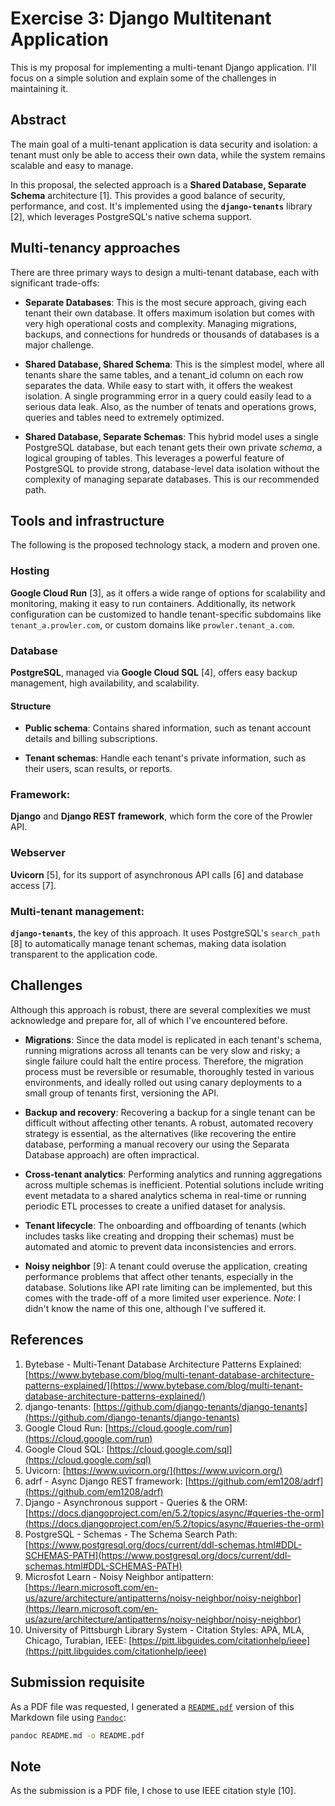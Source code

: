 # Exercise 3: Django Multitenant Application

This is my proposal for implementing a multi-tenant Django application. I'll focus on a simple solution and explain some of the challenges in maintaining it.


## Abstract

The main goal of a multi-tenant application is data security and isolation: a tenant must only be able to access their own data, while the system remains scalable and easy to manage.

In this proposal, the selected approach is a **Shared Database, Separate Schema** architecture [1]. This provides a good balance of security, performance, and cost. It's implemented using the **`django-tenants`** library [2], which leverages PostgreSQL's native schema support.


## Multi-tenancy approaches

There are three primary ways to design a multi-tenant database, each with significant trade-offs:

- **Separate Databases**: This is the most secure approach, giving each tenant their own database. It offers maximum isolation but comes with very high operational costs and complexity. Managing migrations, backups, and connections for hundreds or thousands of databases is a major challenge.

- **Shared Database, Shared Schema**: This is the simplest model, where all tenants share the same tables, and a tenant_id column on each row separates the data. While easy to start with, it offers the weakest isolation. A single programming error in a query could easily lead to a serious data leak. Also, as the number of tenats and operations grows, queries and tables need to extremely optimized.

- **Shared Database, Separate Schemas**: This hybrid model uses a single PostgreSQL database, but each tenant gets their own private _schema_, a logical grouping of tables. This leverages a powerful feature of PostgreSQL to provide strong, database-level data isolation without the complexity of managing separate databases. This is our recommended path.


## Tools and infrastructure

The following is the proposed technology stack, a modern and proven one.


### Hosting
**Google Cloud Run** [3], as it offers a wide range of options for scalability and monitoring, making it easy to run containers. Additionally, its network configuration can be customized to handle tenant-specific subdomains like `tenant_a.prowler.com`, or custom domains like `prowler.tenant_a.com`.


### Database
**PostgreSQL**, managed via **Google Cloud SQL** [4], offers easy backup management, high availability, and scalability.


#### Structure

- **Public schema**: Contains shared information, such as tenant account details and billing subscriptions.

- **Tenant schemas**: Handle each tenant's private information, such as their users, scan results, or reports.


### Framework:
**Django** and **Django REST framework**, which form the core of the Prowler API.


### Webserver
**Uvicorn** [5], for its support of asynchronous API calls [6] and database access [7].


### Multi-tenant management:
**`django-tenants`**, the key of this approach. It uses PostgreSQL's `search_path` [8] to automatically manage tenant schemas, making data isolation transparent to the application code.


## Challenges

Although this approach is robust, there are several complexities we must acknowledge and prepare for, all of which I've encountered before.

- **Migrations**: Since the data model is replicated in each tenant's schema, running migrations across all tenants can be very slow and risky; a single failure could halt the entire process. Therefore, the migration process must be reversible or resumable, thoroughly tested in various environments, and ideally rolled out using canary deployments to a small group of tenants first, versioning the API.

- **Backup and recovery**: Recovering a backup for a single tenant can be difficult without affecting other tenants. A robust, automated recovery strategy is essential, as the alternatives (like recovering the entire database, performing a manual recovery our using the Separata Database approach) are often impractical.

- **Cross-tenant analytics**: Performing analytics and running aggregations across multiple schemas is inefficient. Potential solutions include writing event metadata to a shared analytics schema in real-time or running periodic ETL processes to create a unified dataset for analysis.

- **Tenant lifecycle**: The onboarding and offboarding of tenants (which includes tasks like creating and dropping their schemas) must be automated and atomic to prevent data inconsistencies and errors.

- **Noisy neighbor** [9]: A tenant could overuse the application, creating performance problems that affect other tenants, especially in the database. Solutions like API rate limiting can be implemented, but this comes with the trade-off of a more limited user experience. _Note_: I didn't know the name of this one, although I've suffered it.


## References
1. Bytebase - Multi-Tenant Database Architecture Patterns Explained: [https://www.bytebase.com/blog/multi-tenant-database-architecture-patterns-explained/](https://www.bytebase.com/blog/multi-tenant-database-architecture-patterns-explained/)
2. django-tenants: [https://github.com/django-tenants/django-tenants](https://github.com/django-tenants/django-tenants)
3. Google Cloud Run: [https://cloud.google.com/run](https://cloud.google.com/run)
4. Google Cloud SQL: [https://cloud.google.com/sql](https://cloud.google.com/sql)
5. Uvicorn: [https://www.uvicorn.org/](https://www.uvicorn.org/)
6. adrf - Async Django REST framework: [https://github.com/em1208/adrf](https://github.com/em1208/adrf)
7. Django - Asynchronous support - Queries & the ORM: [https://docs.djangoproject.com/en/5.2/topics/async/#queries-the-orm](https://docs.djangoproject.com/en/5.2/topics/async/#queries-the-orm)
8. PostgreSQL - Schemas - The Schema Search Path: [https://www.postgresql.org/docs/current/ddl-schemas.html#DDL-SCHEMAS-PATH](https://www.postgresql.org/docs/current/ddl-schemas.html#DDL-SCHEMAS-PATH)
9. Microsfot Learn - Noisy Neighbor antipattern: [https://learn.microsoft.com/en-us/azure/architecture/antipatterns/noisy-neighbor/noisy-neighbor](https://learn.microsoft.com/en-us/azure/architecture/antipatterns/noisy-neighbor/noisy-neighbor)
10. University of Pittsburgh Library System - Citation Styles: APA, MLA, Chicago, Turabian, IEEE: [https://pitt.libguides.com/citationhelp/ieee](https://pitt.libguides.com/citationhelp/ieee)


## Submission requisite

As a PDF file was requested, I generated a [`README.pdf`](./README.pdf) version of this Markdown file using [`Pandoc`](https://pandoc.org/):
```bash
pandoc README.md -o README.pdf
```

## Note
As the submission is a PDF file, I chose to use IEEE citation style [10].
